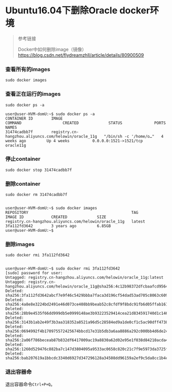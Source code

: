 # Ubuntu16.04下删除Oracle docker环境

> 参考链接
>
> Docker中如何删除image（镜像）
> <https://blog.csdn.net/flydreamzhll/article/details/80900509>
>
>
>



### 查看所有的images

    sudo docker images

### 查看正在运行的images

    sudo docker ps -a
    
    user@user-HVM-domU:~$ sudo docker ps -a
    CONTAINER ID        IMAGE                                                  COMMAND                  CREATED             STATUS              PORTS                    NAMES
    31474cadbb7f        registry.cn-hangzhou.aliyuncs.com/helowin/oracle_11g   "/bin/sh -c '/home/o…"   4 weeks ago         Up 4 weeks          0.0.0.0:1521->1521/tcp   oracle11g

### 停止container

    sudo docker stop 31474cadbb7f

### 删除container

    sudo docker rm 31474cadbb7f
    
    
    user@user-HVM-domU:~$ sudo docker images
    REPOSITORY                                             TAG                 IMAGE ID            CREATED             SIZE
    registry.cn-hangzhou.aliyuncs.com/helowin/oracle_11g   latest              3fa112fd3642        3 years ago         6.85GB
    user@user-HVM-domU:~$ 

### 删除images

    sudo docker rmi 3fa112fd3642


    user@user-HVM-domU:~$ sudo docker rmi 3fa112fd3642
    [sudo] password for user: 
    Untagged: registry.cn-hangzhou.aliyuncs.com/helowin/oracle_11g:latest
    Untagged: registry.cn-hangzhou.aliyuncs.com/helowin/oracle_11g@sha256:4c12b98372dfcbaafcd9564a37c8d91456090a5c6fb07a4ec18270c9d9ef9726
    Deleted: sha256:3fa112fd3642abcf7e9f46c5429bbba7faca3d196cf54dad53ad705c8063c609
    Deleted: sha256:4a8e8e3224bd2491e46d073ce408bb9beab52c8cfdf9f8bdc91fb6d05ffab161
    Deleted: sha256:28b9e4535f66dd999db5e0999148ae3b93223529414cea21d834591740d1c146
    Deleted: sha256:3143b1ab2e49f3b3aa318352a8521a96d5c28584ed9a1de0cf1c5ac90dff4738
    Deleted: sha256:0694992f4b170975572425674bbcd17e31b5db3a6aa8886a292c000bb4d6de24
    Deleted: sha256:2a06f786beceab87b832df6417009ac19a8830a62d02e95e1f038d84210acda4
    Deleted: sha256:1260d529476c882ba7c147d3804095a9533ac0658c820c21c7f9e5973da3725f
    Deleted: sha256:bab207619a1bbcdc3340d6927d347296128a34508dd96159a2ef9c5da8cc1b4c

### 退出容器命

退出容器命令`Ctrl+P+Q`。
